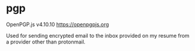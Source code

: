 # pgp
OpenPGP.js v4.10.10
https://openpgpjs.org

Used for sending encrypted email to the inbox provided on my resume from a provider other than protonmail.

